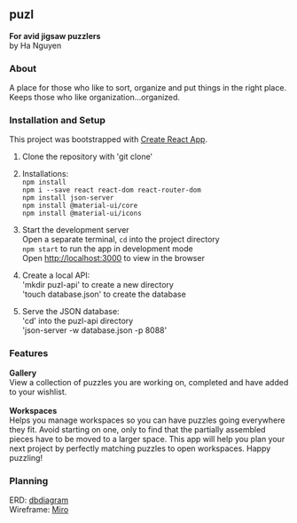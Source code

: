 ## puzl
**For avid jigsaw puzzlers** <br/>
by Ha Nguyen <br/>

### About
A place for those who like to sort, organize and put things in the right place. Keeps those who like organization...organized.

### Installation and Setup
This project was bootstrapped with [Create React App](https://github.com/facebook/create-react-app). <br/>

1. Clone the repository with 'git clone'
1. Installations: <br />
`npm install` <br />
`npm i --save react react-dom react-router-dom` <br />
`npm install json-server` <br />
`npm install @material-ui/core` <br />
`npm install @material-ui/icons` <br />

1. Start the development server<br />
Open a separate terminal, `cd` into the project directory <br />
`npm start` to run the app in development mode <br />
Open [http://localhost:3000](http://localhost:3000) to view in the browser <br />

1. Create a local API: <br />
'mkdir puzl-api' to create a new directory <br />
'touch database.json' to create the database <br />

1. Serve the JSON database: <br />
'cd' into the puzl-api directory <br />
'json-server -w database.json -p 8088' <br />

### Features
**Gallery** <br />
View a collection of puzzles you are working on, completed and have added to your wishlist. <br />
<br/>
**Workspaces** <br />
Helps you manage workspaces so you can have puzzles going everywhere they fit. Avoid starting on one, only to find that the partially assembled pieces have to be moved to a larger space. This app will help you plan your next project by perfectly matching puzzles to open workspaces. Happy puzzling! <br />
<!-- **Stats**
Displays your puzzle productivity and history
**Sample Screen Shots** -->

### Planning
ERD: [dbdiagram](https://res.cloudinary.com/djxxamywv/image/upload/v1607700885/github/dbdiagram_puzl_yd9pdu.png) <br />
Wireframe: [Miro](https://res.cloudinary.com/djxxamywv/image/upload/v1607650031/github/miro_puzl_z2ge6n.png) <br />
